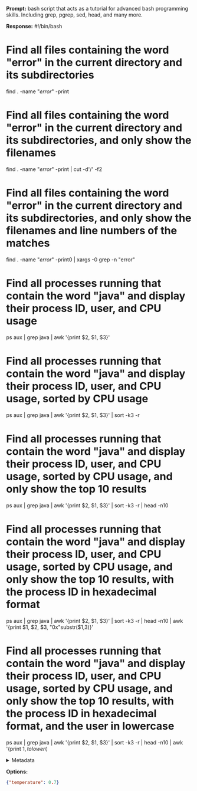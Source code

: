 **Prompt:**
bash script that acts as a tutorial for advanced bash programming skills. Including grep, pgrep, sed, head, and many more.

**Response:**
#!/bin/bash

# Find all files containing the word "error" in the current directory and its subdirectories
find . -name "*error*" -print

# Find all files containing the word "error" in the current directory and its subdirectories, and only show the filenames
find . -name "*error*" -print | cut -d'/' -f2

# Find all files containing the word "error" in the current directory and its subdirectories, and only show the filenames and line numbers of the matches
find . -name "*error*" -print0 | xargs -0 grep -n "error"

# Find all processes running that contain the word "java" and display their process ID, user, and CPU usage
ps aux | grep java | awk '{print $2, $1, $3}'

# Find all processes running that contain the word "java" and display their process ID, user, and CPU usage, sorted by CPU usage
ps aux | grep java | awk '{print $2, $1, $3}' | sort -k3 -r

# Find all processes running that contain the word "java" and display their process ID, user, and CPU usage, sorted by CPU usage, and only show the top 10 results
ps aux | grep java | awk '{print $2, $1, $3}' | sort -k3 -r | head -n10

# Find all processes running that contain the word "java" and display their process ID, user, and CPU usage, sorted by CPU usage, and only show the top 10 results, with the process ID in hexadecimal format
ps aux | grep java | awk '{print $2, $1, $3}' | sort -k3 -r | head -n10 | awk '{print $1, $2, $3, "0x"substr($1,3)}'

# Find all processes running that contain the word "java" and display their process ID, user, and CPU usage, sorted by CPU usage, and only show the top 10 results, with the process ID in hexadecimal format, and the user in lowercase
ps aux | grep java | awk '{print $2, $1, $3}' | sort -k3 -r | head -n10 | awk '{print $1, tolower($

<details><summary>Metadata</summary>

- Duration: 23629 ms
- Datetime: 2023-08-14T12:45:34.174270
- Model: mlc-chat-WizardCoder-15B-V1.0-q4f16_1

</details>

**Options:**
```json
{"temperature": 0.7}
```

